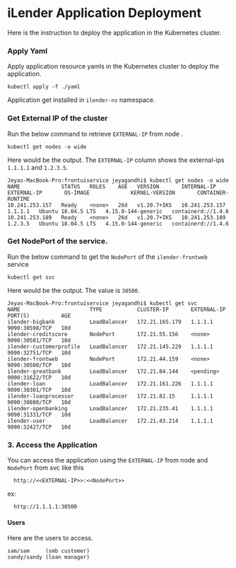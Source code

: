 # iLender Application Deployment

Here is the instruction to deploy the application in the Kubernetes cluster.

### Apply Yaml

Apply application resource yamls in the Kubernetes cluster to deploy the application.

```
kubectl apply -f ./yaml
```

Application get installed in `ilender-ns` namespace.


### Get External IP of the cluster

Run the below command to retrieve `EXTERNAL-IP` from node .

```
kubectl get nodes -o wide
```

Here would be the output. The `EXTERNAL-IP` column shows the external-ips `1.1.1.1`   and `1.2.3.5`.

```
Jeyas-MacBook-Pro:frontuiservice jeyagandhi$ kubectl get nodes -o wide
NAME             STATUS   ROLES    AGE   VERSION       INTERNAL-IP      EXTERNAL-IP       OS-IMAGE             KERNEL-VERSION       CONTAINER-RUNTIME
10.241.253.157   Ready    <none>   26d   v1.20.7+IKS   10.241.253.157   1.1.1.1   Ubuntu 18.04.5 LTS   4.15.0-144-generic   containerd://1.4.6
10.241.253.189   Ready    <none>   26d   v1.20.7+IKS   10.241.253.189   1.2.3.5   Ubuntu 18.04.5 LTS   4.15.0-144-generic   containerd://1.4.6
```

### Get NodePort of the service.

Run the below command to get the `NodePort` of the `ilender-frontweb` service

```
kubectl get svc
```

Here would be the output. The value is `30500`.

```
Jeyas-MacBook-Pro:frontuiservice jeyagandhi$ kubectl get svc
NAME                      TYPE           CLUSTER-IP       EXTERNAL-IP     PORT(S)          AGE
ilender-bigbank           LoadBalancer   172.21.165.179   1.1.1.1       9090:30598/TCP   10d
ilender-creditscore       NodePort       172.21.55.156    <none>          9090:30501/TCP   10d
ilender-customerprofile   LoadBalancer   172.21.145.229   1.1.1.1   9090:32751/TCP   10d
ilender-frontweb          NodePort       172.21.44.159    <none>          9090:30500/TCP   10d
ilender-greatbank         LoadBalancer   172.21.84.144    <pending>       9090:31622/TCP   10d
ilender-loan              LoadBalancer   172.21.161.226   1.1.1.1   9090:30301/TCP   10d
ilender-loanprocessor     LoadBalancer   172.21.82.15     1.1.1.1   9090:30880/TCP   10d
ilender-openbanking       LoadBalancer   172.21.235.41    1.1.1.1   9090:31331/TCP   10d
ilender-user              LoadBalancer   172.21.43.214    1.1.1.1       9090:32427/TCP   10d
```

### 3. Access the Application

You can access the application using the `EXTERNAL-IP` from node and `NodePort` from svc like this

```
  http://<<EXTERNAL-IP>>:<<NodePort>>
```

ex:

```
  http://1.1.1.1:30500
```

#### Users
Here are the users to access.

```
sam/sam     (smb customer)
sandy/sandy (loan manager)
